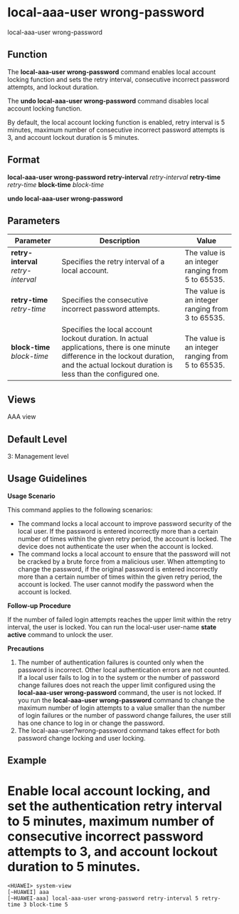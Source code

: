 local-aaa-user wrong-password
=============================

local-aaa-user wrong-password

Function
--------

The **local-aaa-user wrong-password** command enables local account locking function and sets the retry interval, consecutive incorrect password attempts, and lockout duration.

The **undo local-aaa-user wrong-password** command disables local account locking function.

By default, the local account locking function is enabled, retry interval is 5 minutes, maximum number of consecutive incorrect password attempts is 3, and account lockout duration is 5 minutes.



Format
------

**local-aaa-user wrong-password retry-interval** *retry-interval* **retry-time** *retry-time* **block-time** *block-time*

**undo local-aaa-user wrong-password**



Parameters
----------

| Parameter | Description | Value |
| --- | --- | --- |
| **retry-interval** *retry-interval* | Specifies the retry interval of a local account. | The value is an integer ranging from 5 to 65535. |
| **retry-time** *retry-time* | Specifies the consecutive incorrect password attempts. | The value is an integer ranging from 3 to 65535. |
| **block-time** *block-time* | Specifies the local account lockout duration.  In actual applications, there is one minute difference in the lockout duration, and the actual lockout duration is less than the configured one. | The value is an integer ranging from 5 to 65535. |




Views
-----

AAA view



Default Level
-------------

3: Management level



Usage Guidelines
----------------

**Usage Scenario**

This command applies to the following scenarios:

* The command locks a local account to improve password security of the local user. If the password is entered incorrectly more than a certain number of times within the given retry period, the account is locked. The device does not authenticate the user when the account is locked.
* The command locks a local account to ensure that the password will not be cracked by a brute force from a malicious user. When attempting to change the password, if the original password is entered incorrectly more than a certain number of times within the given retry period, the account is locked. The user cannot modify the password when the account is locked.

**Follow-up Procedure**

If the number of failed login attempts reaches the upper limit within the retry interval, the user is locked. You can run the local-user user-name **state active** command to unlock the user.

**Precautions**

1. The number of authentication failures is counted only when the password is incorrect. Other local authentication errors are not counted. If a local user fails to log in to the system or the number of password change failures does not reach the upper limit configured using the **local-aaa-user wrong-password** command, the user is not locked. If you run the **local-aaa-user wrong-password** command to change the maximum number of login attempts to a value smaller than the number of login failures or the number of password change failures, the user still has one chance to log in or change the password.
2. The local-aaa-user?wrong-password command takes effect for both password change locking and user locking.


Example
-------

# Enable local account locking, and set the authentication retry interval to 5 minutes, maximum number of consecutive incorrect password attempts to 3, and account lockout duration to 5 minutes.
```
<HUAWEI> system-view
[~HUAWEI] aaa
[~HUAWEI-aaa] local-aaa-user wrong-password retry-interval 5 retry-time 3 block-time 5

```